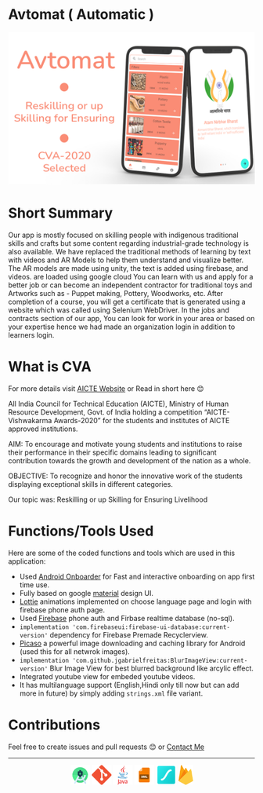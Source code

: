 # Avtomat ( Automatic )

![](https://github.com/Parneet-Raghuvanshi/Avtomat/blob/master/readmesources/AvtomatProject.png?raw=true "Avtomat")

# Short Summary

Our app is mostly focused on skilling people with indigenous traditional skills and crafts but some content regarding industrial-grade technology is also available. We have replaced the traditional methods of learning by text with videos and AR Models to help them understand and visualize better. The AR models are made using unity, the text is added using firebase, and videos. are loaded using google cloud You can learn with us and apply for a better job or can become an independent contractor for traditional toys and Artworks such as - Puppet making, Pottery, Woodworks, etc. After completion of a course, you will get a certificate that is generated using a website which was called using Selenium WebDriver. In the jobs and contracts section of our app, You can look for work in your area or based on your expertise hence we had made an organization login in addition to learners login.

# What is CVA

For more details visit [AICTE Website](https://www.aicte-india.org/AICTE%20Vishwakarma%20Award%202020) or Read in short here 😊

All India Council for Technical Education (AICTE), Ministry of Human Resource Development, Govt. of India holding a competition “AICTE-Vishwakarma Awards-2020” for the students and institutes of AICTE approved institutions.

AIM: To encourage and motivate young students and institutions to raise their performance in their specific domains leading to significant contribution towards the growth and development of the nation as a whole.

OBJECTIVE: To recognize and honor the innovative work of the students displaying exceptional skills in different categories.

Our topic was: Reskilling or up Skilling for Ensuring Livelihood

# Functions/Tools Used 

Here are some of the coded functions and tools which are used in this application:

- Used [Android Onboarder](https://github.com/chyrta/AndroidOnboarder) for Fast and interactive onboarding on app first time use.
- Fully based on google [material](https://material.io/design) design UI.
- [Lottie](https://lottiefiles.com/) animations implemented on choose language page and login with firebase phone auth page.
- Used [Firebase](https://firebase.google.com/) phone auth and Firbase realtime database (no-sql).
- `implementation 'com.firebaseui:firebase-ui-database:current-version'` dependency for Firebase Premade Recyclerview.
- [Picaso](https://square.github.io/picasso/) a powerful image downloading and caching library for Android (used this for all netwrok images).
- `implementation 'com.github.jgabrielfreitas:BlurImageView:current-version'` Blur Image View for best blurred background like arcylic effect.
- Integrated youtube view for embeded youtube videos.
- It has multilanguage support (English,Hindi only till now but can add more in future) by simply adding `strings.xml` file variant.

# Contributions

Feel free to create issues and pull requests 😊 or [Contact Me](mailto:parneetraghuvanshi@gmail.com)

***

<p align="center">
  <img src="https://github.com/Parneet-Raghuvanshi/Avtomat/blob/master/readmesources/android-studio.png?raw=true" title="Android Studio" height="40"/>
  <img src="https://github.com/Parneet-Raghuvanshi/Avtomat/blob/master/readmesources/Git-Icon.png?raw=true" title="Git" height="40"/>
  <img src="https://github.com/Parneet-Raghuvanshi/Avtomat/blob/master/readmesources/java.png?raw=true" title="Java" height="40"/>
  <img src="https://github.com/Parneet-Raghuvanshi/Avtomat/blob/master/readmesources/xml.png?raw=true" title="XML" height="40"/>
  <img src="https://github.com/Parneet-Raghuvanshi/Avtomat/blob/master/readmesources/lf_Symbol.png?raw=true" title="Lottie Files" height="40"/>
  <img src="https://github.com/Parneet-Raghuvanshi/Avtomat/blob/master/readmesources/firebase.png?raw=true" title="Firebase" height="40"/>
</p>